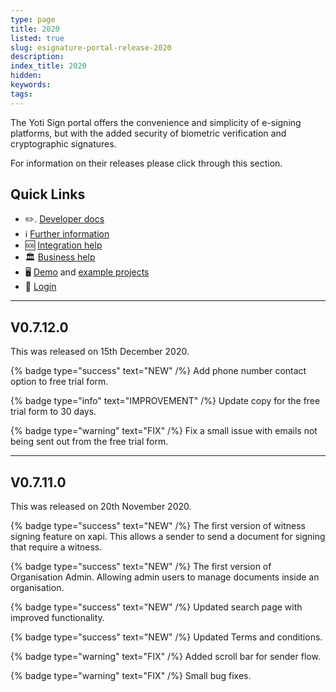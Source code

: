 ```yaml
---
type: page
title: 2020
listed: true
slug: esignature-portal-release-2020
description: 
index_title: 2020
hidden: 
keywords: 
tags: 
---
```


The Yoti Sign portal offers the convenience and simplicity of e-signing platforms, but with the added security of biometric verification and cryptographic signatures.

For information on their releases please click through this section.

## Quick Links

- ✏️. [Developer doc](https://developers.yoti.com/identity-verification/getting-started)[s](https://developers.yoti.com/identity-verification/getting-started)
- ℹ️ [Further information](https://business.yoti.com/doc-scan/)
- 🆘 [Integration help](https://yoti.force.com/yotisupport/s/contactsupport)
- 🏛 [Business help](https://www.yoti.com/contact-us/)
- 🖥 [Demo](https://yoti.world/yoti-doc-scan/) and [example projects](https://developers.yoti.com/identity-verification/quick-start)
- 🔗  [Login](https://www.yotisign.com/)

---

## V0.7.12.0

This was released on 15th December 2020.

{% badge type="success" text="NEW" /%} Add phone number contact option to free trial form. 

{% badge type="info" text="IMPROVEMENT" /%} Update copy for the free trial form to 30 days.

{% badge type="warning" text="FIX" /%} Fix a small issue with emails not being sent out from the free trial form.

---

## V0.7.11.0

This was released on 20th November 2020.

{% badge type="success" text="NEW" /%} The first version of witness signing feature on xapi. This allows a sender to send a document for signing that require a witness.

{% badge type="success" text="NEW" /%} The first version of Organisation Admin. Allowing admin users to manage documents inside an organisation.

{% badge type="success" text="NEW" /%} Updated search page with improved functionality.

{% badge type="success" text="NEW" /%} Updated Terms and conditions.

{% badge type="warning" text="FIX" /%} Added scroll bar for sender flow.

{% badge type="warning" text="FIX" /%} Small bug fixes.